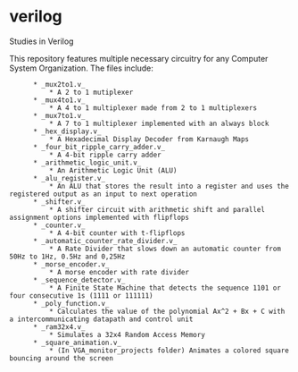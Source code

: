 # verilog
Studies in Verilog

This repository features multiple necessary circuitry for any Computer System Organization. The files include:

          * _mux2to1.v_
              * A 2 to 1 mutiplexer
          * _mux4to1.v_
              * A 4 to 1 multiplexer made from 2 to 1 multiplexers
          * _mux7to1.v_
              * A 7 to 1 multiplexer implemented with an always block
          * _hex_display.v_
              * A Hexadecimal Display Decoder from Karnaugh Maps
          * _four_bit_ripple_carry_adder.v_
              * A 4-bit ripple carry adder
          * _arithmetic_logic_unit.v_
              * An Arithmetic Logic Unit (ALU)
          * _alu_register.v_
              * An ALU that stores the result into a register and uses the registered output as an input to next operation
          * _shifter.v_
              * A shifter circuit with arithmetic shift and parallel assignment options implemented with flipflops
          * _counter.v_
              * A 4-bit counter with t-flipflops
          * _automatic_counter_rate_divider.v_
              * A Rate Divider that slows down an automatic counter from 50Hz to 1Hz, 0.5Hz and 0,25Hz
          * _morse_encoder.v_
              * A morse encoder with rate divider
          * _sequence_detector.v_
              * A Finite State Machine that detects the sequence 1101 or four consecutive 1s (1111 or 111111)
          * _poly_function.v_
              * Calculates the value of the polynomial Ax^2 + Bx + C with a intercommunicating datapath and control unit
          * _ram32x4.v_
              * Simulates a 32x4 Random Access Memory
          * _square_animation.v_
              * (In VGA_monitor_projects folder) Animates a colored square bouncing around the screen
